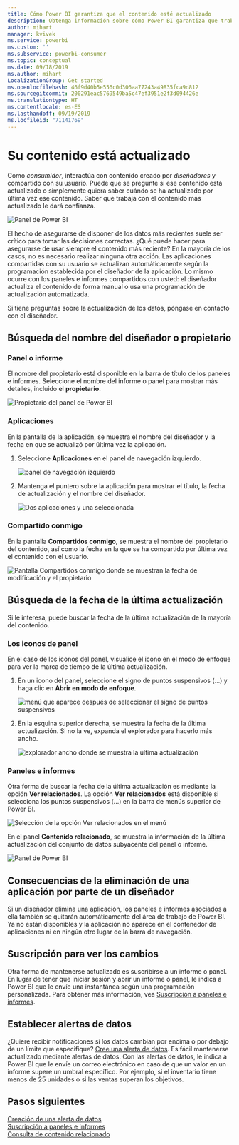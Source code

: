 ```yaml
---
title: Cómo Power BI garantiza que el contenido esté actualizado
description: Obtenga información sobre cómo Power BI garantiza que trabaje con la versión más reciente de los datos, informes, paneles y aplicaciones.
author: mihart
manager: kvivek
ms.service: powerbi
ms.custom: ''
ms.subservice: powerbi-consumer
ms.topic: conceptual
ms.date: 09/18/2019
ms.author: mihart
LocalizationGroup: Get started
ms.openlocfilehash: 46f9d40b5e556c0d306aa77243a49835fca9d812
ms.sourcegitcommit: 200291eac5769549ba5c47ef3951e2f3d094426e
ms.translationtype: HT
ms.contentlocale: es-ES
ms.lasthandoff: 09/19/2019
ms.locfileid: "71141769"
---
```

# <a name="your-content-is-up-to-date"></a>Su contenido está actualizado
Como *consumidor*, interactúa con contenido creado por *diseñadores* y compartido con su usuario. Puede que se pregunte si ese contenido está actualizado o simplemente quiera saber cuándo se ha actualizado por última vez ese contenido. Saber que trabaja con el contenido más actualizado le dará confianza.  
 
![Panel de Power BI](media/end-user-fresh/power-bi-dashboards.png)


El hecho de asegurarse de disponer de los datos más recientes suele ser crítico para tomar las decisiones correctas. ¿Qué puede hacer para asegurarse de usar siempre el contenido más reciente? En la mayoría de los casos, no es necesario realizar ninguna otra acción. Las aplicaciones compartidas con su usuario se actualizan automáticamente según la programación establecida por el diseñador de la aplicación. Lo mismo ocurre con los paneles e informes compartidos con usted: el diseñador actualiza el contenido de forma manual o usa una programación de actualización automatizada.  

Si tiene preguntas sobre la actualización de los datos, póngase en contacto con el diseñador.

## <a name="how-to-locate-the-name-of-the-designer-or-owner"></a>Búsqueda del nombre del diseñador o propietario

### <a name="dashboard-or-report"></a>Panel o informe

El nombre del propietario está disponible en la barra de título de los paneles e informes. Seleccione el nombre del informe o panel para mostrar más detalles, incluido el **propietario**.

![Propietario del panel de Power BI](media/end-user-fresh/power-bi-owner.png)


### <a name="apps"></a>Aplicaciones

En la pantalla de la aplicación, se muestra el nombre del diseñador y la fecha en que se actualizó por última vez la aplicación.  

1. Seleccione **Aplicaciones** en el panel de navegación izquierdo.

    ![panel de navegación izquierdo](media/end-user-fresh/power-bi-nav-app.png)



2. Mantenga el puntero sobre la aplicación para mostrar el título, la fecha de actualización y el nombre del diseñador. 

    ![Dos aplicaciones y una seleccionada](media/end-user-fresh/power-bi-app.png)


### <a name="shared-with-me"></a>Compartido conmigo
En la pantalla **Compartidos conmigo**, se muestra el nombre del propietario del contenido, así como la fecha en la que se ha compartido por última vez el contenido con el usuario.

![Pantalla Compartidos conmigo donde se muestran la fecha de modificación y el propietario](media/end-user-fresh/power-bi-share.png) 


## <a name="how-to-look-up-the-last-refresh-date"></a>Búsqueda de la fecha de la última actualización
Si le interesa, puede buscar la fecha de la última actualización de la mayoría del contenido. 

### <a name="dashboard-tiles"></a>Los iconos de panel
En el caso de los iconos del panel, visualice el icono en el modo de enfoque para ver la marca de tiempo de la última actualización.

1. En un icono del panel, seleccione el signo de puntos suspensivos (…) y haga clic en **Abrir en modo de enfoque**.

    ![menú que aparece después de seleccionar el signo de puntos suspensivos](media/end-user-fresh/power-bi-focus-mode.png)

2. En la esquina superior derecha, se muestra la fecha de la última actualización. Si no la ve, expanda el explorador para hacerlo más ancho. 

    ![explorador ancho donde se muestra la última actualización](media/end-user-fresh/power-bi-last-refresh2.png)

### <a name="dashboards-and-reports"></a>Paneles e informes
Otra forma de buscar la fecha de la última actualización es mediante la opción **Ver relacionados**.  La opción **Ver relacionados** está disponible si selecciona los puntos suspensivos (...) en la barra de menús superior de Power BI.

![Selección de la opción Ver relacionados en el menú](media/end-user-fresh/power-bi-view-related-dropdown.png)

En el panel **Contenido relacionado**, se muestra la información de la última actualización del conjunto de datos subyacente del panel o informe.

![Panel de Power BI](media/end-user-fresh/power-bi-refresh.png)

## <a name="what-happens-if-an-app-is-deleted-by-the-designer"></a>Consecuencias de la eliminación de una aplicación por parte de un diseñador

Si un diseñador elimina una aplicación, los paneles e informes asociados a ella también se quitarán automáticamente del área de trabajo de Power BI. Ya no están disponibles y la aplicación no aparece en el contenedor de aplicaciones ni en ningún otro lugar de la barra de navegación.


## <a name="subscribe-to-see-changes"></a>Suscripción para ver los cambios
Otra forma de mantenerse actualizado es suscribirse a un informe o panel. En lugar de tener que iniciar sesión y abrir un informe o panel, le indica a Power BI que le envíe una instantánea según una programación personalizada.  Para obtener más información, vea [Suscripción a paneles e informes](end-user-subscribe.md).

## <a name="set-data-alerts"></a>Establecer alertas de datos
¿Quiere recibir notificaciones si los datos cambian por encima o por debajo de un límite que especifique? [Cree una alerta de datos](end-user-alerts.md).  Es fácil mantenerse actualizado mediante alertas de datos. Con las alertas de datos, le indica a Power BI que le envíe un correo electrónico en caso de que un valor en un informe supere un umbral específico.  Por ejemplo, si el inventario tiene menos de 25 unidades o si las ventas superan los objetivos.  

## <a name="next-steps"></a>Pasos siguientes
[Creación de una alerta de datos](end-user-alerts.md)    
[Suscripción a paneles e informes](end-user-subscribe.md)    
[Consulta de contenido relacionado](end-user-related.md)    
